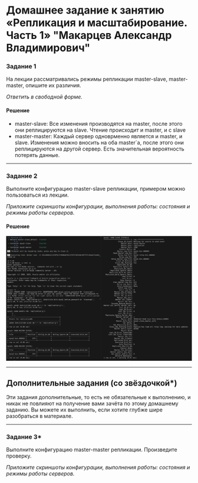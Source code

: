 # Домашнее задание к занятию «Репликация и масштабирование. Часть 1» "Макарцев Александр Владимирович"

### Задание 1

На лекции рассматривались режимы репликации master-slave, master-master, опишите их различия.

*Ответить в свободной форме.*

#### Решение

- master-slave: Все изменения производятся на master, после этого они реплицируются на slave. Чтение происходит и master, и с slave
- master-master: Каждый сервер одноврменно является и master, и slave. Изменения можно вносить на оба master`a, после этого они реплицируются на другой сервер. Есть значительная вероятность потерять данные.

---

### Задание 2

Выполните конфигурацию master-slave репликации, примером можно пользоваться из лекции.

*Приложите скриншоты конфигурации, выполнения работы: состояния и режимы работы серверов.*

#### Решение

![1-1](./12-6-1.png)

---

## Дополнительные задания (со звёздочкой*)
Эти задания дополнительные, то есть не обязательные к выполнению, и никак не повлияют на получение вами зачёта по этому домашнему заданию. Вы можете их выполнить, если хотите глубже шире разобраться в материале.

---

### Задание 3* 

Выполните конфигурацию master-master репликации. Произведите проверку.

*Приложите скриншоты конфигурации, выполнения работы: состояния и режимы работы серверов.*